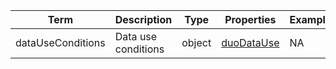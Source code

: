 |Term | Description | Type | Properties | Example | Enum|
| ---| ---| ---| ---| ---| --- |
| dataUseConditions | Data use conditions | object | [duoDataUse](./duoDataUse.md) | NA | NA|
